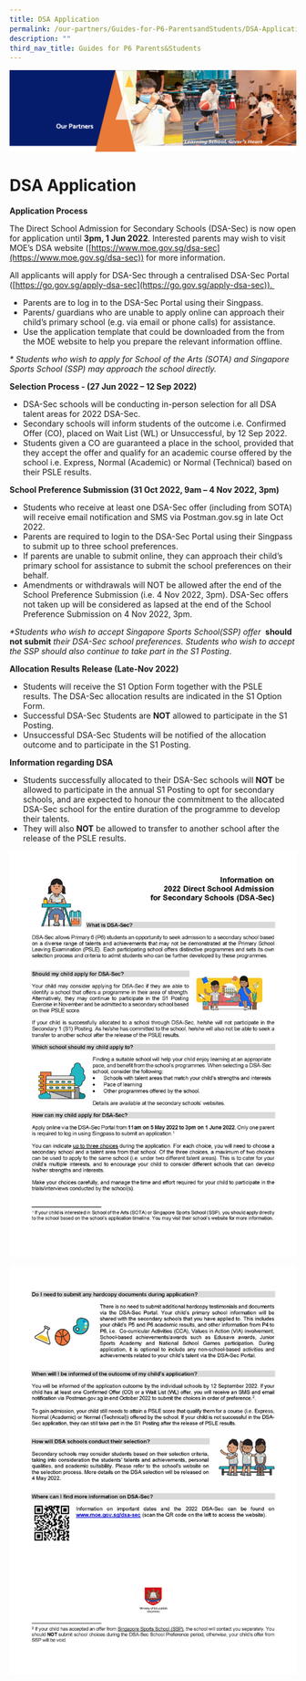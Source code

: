 ```yaml
---
title: DSA Application
permalink: /our-partners/Guides-for-P6-ParentsandStudents/DSA-Application/
description: ""
third_nav_title: Guides for P6 Parents&Students
---
```

![](/images/OurPartners.png)

DSA Application
===============

<b>Application Process</b>

The Direct School Admission for Secondary Schools (DSA-Sec) is now open for application until <b>3pm, 1 Jun 2022</b>. Interested parents may wish to visit MOE’s DSA website ([https://www.moe.gov.sg/dsa-sec](https://www.moe.gov.sg/dsa-sec)) for more information.

  

All applicants will apply for DSA-Sec through a centralised DSA-Sec Portal ([https://go.gov.sg/apply-dsa-sec](https://go.gov.sg/apply-dsa-sec)). 

*   Parents are to log in to the DSA-Sec Portal using their Singpass.
*   Parents/ guardians who are unable to apply online can approach their child’s primary school (e.g. via email or phone calls) for assistance.
*   Use the application template that could be downloaded from the from the MOE website to help you prepare the relevant information offline.

<i>\* Students who wish to apply for School of the Arts (SOTA) and Singapore Sports School (SSP) may approach the school directly.</i>

<b>Selection Process - (27 Jun 2022 – 12 Sep 2022)</b>

*   DSA-Sec schools will be conducting in-person selection for all DSA talent areas for 2022 DSA-Sec.
*   Secondary schools will inform students of the outcome i.e. Confirmed Offer (CO), placed on Wait List (WL) or Unsuccessful, by 12 Sep 2022. 
*   Students given a CO are guaranteed a place in the school, provided that they accept the offer and qualify for an academic course offered by the school i.e. Express, Normal (Academic) or Normal (Technical) based on their PSLE results.

<b>School Preference Submission (31 Oct 2022, 9am – 4 Nov 2022, 3pm)</b>

*   Students who receive at least one DSA-Sec offer (including from SOTA) will receive email notification and SMS via Postman.gov.sg in late Oct 2022. 
*   Parents are required to login to the DSA-Sec Portal using their Singpass to submit up to three school preferences. 
*   If parents are unable to submit online, they can approach their child’s primary school for assistance to submit the school preferences on their behalf.
*   Amendments or withdrawals will NOT be allowed after the end of the School Preference Submission (i.e. 4 Nov 2022, 3pm). DSA-Sec offers not taken up will be considered as lapsed at the end of the School Preference Submission on 4 Nov 2022, 3pm. 

<i>\*Students who wish to accept Singapore Sports School(SSP) offer</i> 
<b></i>should not submit</i></b> <i>their DSA-Sec school preferences. Students who wish to accept the SSP should also continue to take part in the S1 Posting</i>.

<b>Allocation Results Release (Late-Nov 2022)</b>

*   Students will receive the S1 Option Form together with the PSLE results. The DSA-Sec allocation results are indicated in the S1 Option Form.
*   Successful DSA-Sec Students are <b>NOT</b> allowed to participate in the S1 Posting. 
*   Unsuccessful DSA-Sec Students will be notified of the allocation outcome and to participate in the S1 Posting.


<b>Information regarding DSA</b>

*   Students successfully allocated to their DSA-Sec schools will <b>NOT</b> be allowed to participate in the annual S1 Posting to opt for secondary schools, and are expected to honour the commitment to the allocated DSA-Sec school for the entire duration of the programme to develop their talents. 
*   They will also <b>NOT</b> be allowed to transfer to another school after the release of the PSLE results.

![](/images/DSA%20Info%20Sheet%202022_Page_1.jpg)

![](/images/DSA%20Info%20Sheet%202022_Page_2.jpg)